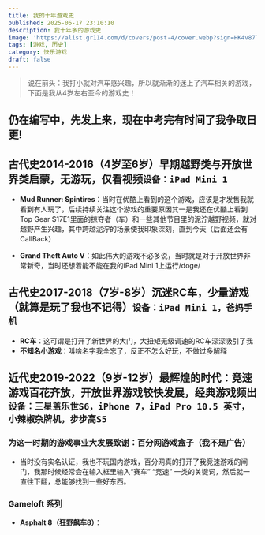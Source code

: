 ```yaml
---
title: 我的十年游戏史
published: 2025-06-17 23:10:10
description: 我十年多的游戏史
image: 'https://alist.gr114.com/d/covers/post-4/cover.webp?sign=HK4v87T2DXluoWNnskhrSpGD9M0iQXXW5OqioVZ0FB8=:0'
tags: [游戏, 历史]
category: 快乐游戏
draft: false
---
```


> 说在前头：我打小就对汽车感兴趣，所以就渐渐的迷上了汽车相关的游戏，下面是我从4岁左右至今的游戏史！

## 仍在编写中，先发上来，现在中考完有时间了我争取日更!

## 古代史2014-2016（4岁至6岁）早期越野类与开放世界类启蒙，无游玩，仅看视频`设备：iPad Mini 1`

- **Mud Runner: Spintires**：当时在优酷上看到的这个游戏，应该是才发售我就看到有人玩了，后续持续关注这个游戏的重要原因其一是我还在优酷上看到Top Gear S17E1里面的掠夺者（车）和一些其他节目里的泥泞越野视频，就对越野产生兴趣，其中跨越泥泞的场景使我印象深刻，直到今天（后面还会有CallBack）

- **Grand Theft Auto V**：如此伟大的游戏不必多说，当时就是对于开放世界非常新奇，当时还想着能不能在我的iPad Mini 1上运行/doge/

## 古代史2017-2018（7岁-8岁）沉迷RC车，少量游戏（就算是玩了我也不记得）`设备：iPad Mini 1，爸妈手机`

- **RC车**：这可谓是打开了新世界的大门，大扭矩无级调速的RC车深深吸引了我
- **不知名小游戏**：叫啥名字我全忘了，反正不怎么好玩，不做过多解释

## 近代史2019-2022（9岁-12岁）最辉煌的时代：竞速游戏百花齐放，开放世界游戏较快发展，经典游戏频出`设备：三星盖乐世S6，iPhone 7，iPad Pro 10.5 英寸，小辣椒杂牌机，步步高S5`

### 为这一时期的游戏事业大发展致谢：**百分网游戏盒子**（我不是广告）
- 当时没有实名认证，我也不玩国内游戏，百分网真的打开了我竞速游戏的闸门，我那时候经常会在输入框里输入“赛车” “竞速” 一类的关键词，然后就一直往下翻，总能够找到一些好东西。

### Gameloft 系列

- **Asphalt 8（狂野飙车8）**：
